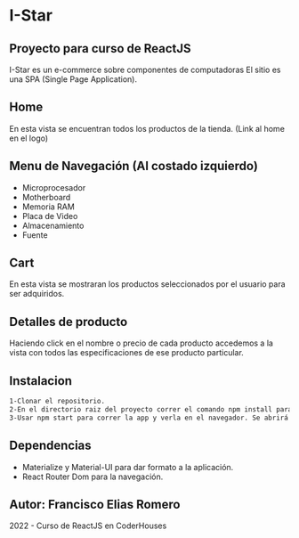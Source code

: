 # I-Star
## Proyecto para curso de ReactJS

I-Star es un e-commerce sobre componentes de computadoras
El sitio es una SPA (Single Page Application).

## Home
En esta vista se encuentran todos los productos de la tienda. (Link al home en el logo)

## Menu de Navegación (Al costado izquierdo)
- Microprocesador
- Motherboard
- Memoria RAM
- Placa de Video
- Almacenamiento
- Fuente

## Cart

En esta vista se mostraran los productos seleccionados por el usuario para ser adquiridos.

## Detalles de producto

Haciendo click en el nombre o precio de cada producto accedemos a la vista con todos las especificaciones de ese producto particular.

## Instalacion
```sh
1-Clonar el repositorio.
2-En el directorio raiz del proyecto correr el comando npm install para instalar todas las dependencias del proyecto.
3-Usar npm start para correr la app y verla en el navegador. Se abrirá http://localhost:3000. La página se recargará cada vez que se haga un cambio. Pueden visualizarse los errores por consola.
```

## Dependencias
- Materialize y Material-UI para dar formato a la aplicación.
- React Router Dom para la navegación.

## Autor: Francisco Elias Romero
2022 - Curso de ReactJS en CoderHouses
